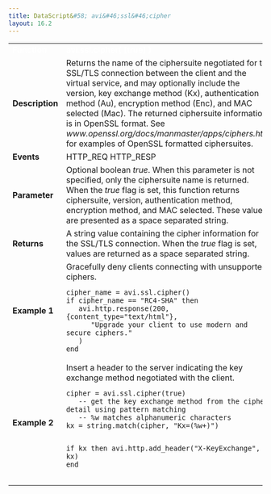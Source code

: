 ```yaml
---
title: DataScript&#58; avi&#46;ssl&#46;cipher
layout: 16.2
---
```

<table class="table table-hover table table-bordered table-hover">  
<tbody>        
<tr>   
<td><font size="3" color="white"><strong>Function</strong></font></td>
<td><font color="white"><b>avi.ssl.cipher( [true] )</b></font></td>
</tr>
<tr>   
<td><font size="3"><strong>Description</strong></font></td>
<td>Returns the name of the ciphersuite negotiated for the SSL/TLS connection between the client and the virtual service, and may optionally include the version, key exchange method (Kx), authentication method (Au), encryption method (Enc), and MAC selected (Mac). The returned ciphersuite information is in OpenSSL format. See <em>www.openssl.org/docs/manmaster/apps/ciphers.html</em> for examples of OpenSSL formatted ciphersuites.</td>
</tr>
<tr>   
<td><font size="3"><strong>Events</strong></font></td>
<td>HTTP_REQ HTTP_RESP</td>
</tr>
<tr>   
<td><font size="3"><strong>Parameter</strong></font></td>
<td>Optional boolean <em>true</em>. When this parameter is not specified, only the ciphersuite name is returned. When the <em>true</em> flag is set, this function returns ciphersuite, version, authentication method, encryption method, and MAC selected. These values are presented as a space separated string.</td>
</tr>
<tr>   
<td><font size="3"><strong>Returns</strong></font></td>
<td>A string value containing the cipher information for the SSL/TLS connection. When the <em>true</em> flag is set, values are returned as a space separated string.</td>
</tr>
<tr>   
<td><font size="3"><strong>Example 1</strong></font></td>
<td>Gracefully deny clients connecting with unsupported ciphers.<br> 
<!-- Crayon Syntax Highlighter v2.7.1 --> <pre><code class="language-lua">cipher_name = avi.ssl.cipher() 
if cipher_name == "RC4-SHA" then
   avi.http.response(200, {content_type="text/html"}, 
      "Upgrade your client to use modern and secure ciphers."
   )
end</code></pre> 
<!-- [Format Time: 0.0020 seconds] --></td>
</tr>
<tr>   
<td><font size="3"><strong>Example 2</strong></font></td>
<td>Insert a header to the server indicating the key exchange method negotiated with the client.<br> 
<!-- Crayon Syntax Highlighter v2.7.1 --> <pre><code class="language-lua">cipher = avi.ssl.cipher(true)
   ­­-- get the key exchange method from the cipher detail using pattern matching
   ­­-- %w matches alphanumeric characters
kx = string.match(cipher, "Kx=(%w+)")

if kx then
   avi.http.add_header("X-­KeyExchange", kx)
end</code></pre> 
<!-- [Format Time: 0.0023 seconds] --></td>
</tr>
</tbody>
</table> 